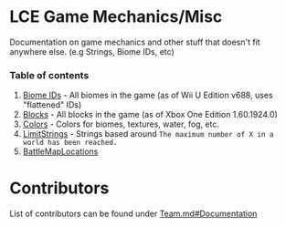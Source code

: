 ﻿# LCE Game Mechanics/Misc
Documentation on game mechanics and other stuff that doesn't fit anywhere else. (e.g Strings, Biome IDs, etc)

### Table of contents

1. [Biome IDs](BiomeIDs.md) - All biomes in the game (as of Wii U Edition v688, uses "flattened" IDs)
2. [Blocks](Blocks.md) - All blocks in the game (as of Xbox One Edition 1.60.1924.0)
3. [Colors](Colors.md) - Colors for biomes, textures, water, fog, etc.
4. [LimitStrings](LimitStrings.md) - Strings based around `The maximum number of X in a world has been reached.`
5. [BattleMapLocations](BattleMapLocations.md)

# Contributors
List of contributors can be found under [Team.md#Documentation](/Team.md#Documentation)